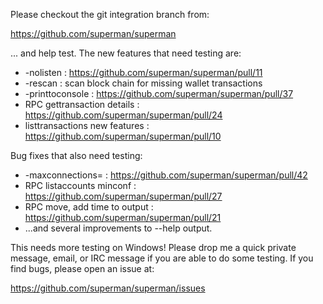 Please checkout the git integration branch from:

https://github.com/superman/superman

... and help test.  The new features that need testing are:

* -nolisten : https://github.com/superman/superman/pull/11
* -rescan : scan block chain for missing wallet transactions
* -printtoconsole : https://github.com/superman/superman/pull/37
* RPC gettransaction details : https://github.com/superman/superman/pull/24
* listtransactions new features : https://github.com/superman/superman/pull/10

Bug fixes that also need testing:

* -maxconnections= : https://github.com/superman/superman/pull/42
* RPC listaccounts minconf : https://github.com/superman/superman/pull/27
* RPC move, add time to output : https://github.com/superman/superman/pull/21
* ...and several improvements to --help output.

This needs more testing on Windows!  Please drop me a quick private message, email, or IRC message if you are able to do some testing.  If you find bugs, please open an issue at:

https://github.com/superman/superman/issues
